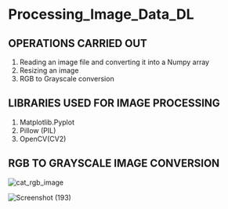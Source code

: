 # Processing_Image_Data_DL

## OPERATIONS CARRIED OUT
1. Reading an image file and converting it into a Numpy array
2. Resizing an image
3. RGB to Grayscale conversion

## LIBRARIES USED FOR IMAGE PROCESSING

1. Matplotlib.Pyplot
2. Pillow (PIL)
3. OpenCV(CV2)

## RGB TO GRAYSCALE IMAGE CONVERSION

![cat_rgb_image](https://github.com/CoderNitu/Processing_Image_Data_DL/assets/87817227/9852b915-e26f-4485-816b-0a31870fa3dc)

![Screenshot (193)](https://github.com/CoderNitu/Processing_Image_Data_DL/assets/87817227/2f1ba31a-70ba-49f3-95de-07afa8d703ac)

